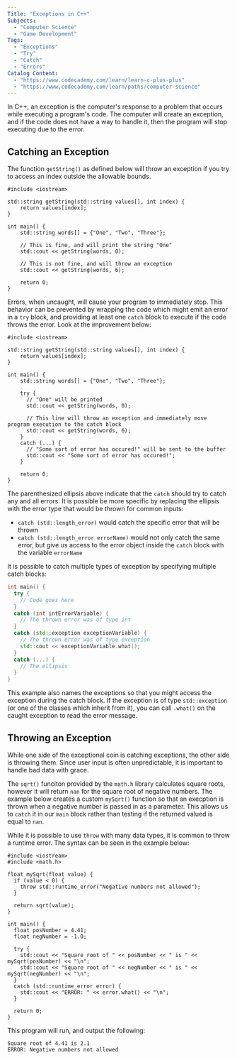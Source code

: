 ```yaml
---
Title: "Exceptions in C++"
Subjects:
  - "Computer Science"
  - "Game Development"
Tags:
  - "Exceptions"
  - "Try"
  - "Catch"
  - "Errors"
Catalog Content:
  - "https://www.codecademy.com/learn/learn-c-plus-plus"
  - "https://www.codecademy.com/learn/paths/computer-science"
---
```


In C++, an exception is the computer's response to a problem that occurs while executing a program's code. The computer will create an exception, and if the code does not have a way to handle it, then the program will stop executing due to the error.

## Catching an Exception

The function `getString()` as defined below will throw an exception if you try to access an index outside the allowable bounds.

```codebyte/cpp
#include <iostream>

std::string getString(std::string values[], int index) {
    return values[index];
}

int main() {
    std::string words[] = {"One", "Two", "Three"};
    
    // This is fine, and will print the string "One"
    std::cout << getString(words, 0);

    // This is not fine, and will throw an exception
    std::cout << getString(words, 6);

    return 0;
}
```

Errors, when uncaught, will cause your program to immediately stop. This behavior can be prevented by wrapping the code which might emit an error in a `try` block, and providing at least one `catch` block to execute if the code throws the error. Look at the improvement below:

```codebyte/cpp
#include <iostream>

std::string getString(std::string values[], int index) {
    return values[index];
}

int main() {
    std::string words[] = {"One", "Two", "Three"};
    
    try {
      // "One" will be printed
      std::cout << getString(words, 0);

      // This line will throw an exception and immediately move program execution to the catch block
      std::cout << getString(words, 6);
    } 
    catch (...) {
      // "Some sort of error has occured!" will be sent to the buffer
      std::cout << "Some sort of error has occured!";
    }

    return 0;
}
```

The parenthesized ellipsis above indicate that the `catch` should try to catch any and all errors. It is possible be more specific by replacing the ellipsis with the error type that would be thrown for common inputs:

* `catch (std::length_error)` would catch the specific error that will be thrown
* `catch (std::length_error errorName)` would not only catch the same error, but give us access to the error object inside the `catch` block with the variable `errorName`

It is possible to catch multiple types of exception by specifying multiple catch blocks:

```cpp
int main() {
  try {
    // Code goes here
  }
  catch (int intErrorVariable) {
    // The thrown error was of type int
  }
  catch (std::exception exceptionVariable) {
    // The thrown error was of type exception
    std::cout << exceptionVariable.what();
  }
  catch (...) {
    // The ellipsis
  }
}
```

This example also names the exceptions so that you might access the exception during the catch block. If the exception is of type `std::exception` (or one of the classes which inherit from it), you can call `.what()` on the caught exception to read the error message.

## Throwing an Exception

While one side of the exceptional coin is catching exceptions, the other side is throwing them. Since user input is often unpredictable, it is important to handle bad data with grace.

The `sqrt()` funciton provided by the `math.h` library calculates square roots, however it will return `nan` for the square root of negative numbers. The example below creates a custom `mySqrt()` function so that an execption is thrown when a negative number is passed in as a parameter. This allows us to `catch` it in our `main` block rather than testing if the returned valued is equal to `nan`. 

While it is possible to use `throw` with many data types, it is common to throw a runtime error. The syntax can be seen in the example below:

```codebyte/cpp
#include <iostream>
#include <math.h>

float mySqrt(float value) {
  if (value < 0) {
    throw std::runtime_error("Negative numbers not allowed");
  }

  return sqrt(value);
}

int main() {
  float posNumber = 4.41;
  float negNumber = -1.0;

  try {
    std::cout << "Square root of " << posNumber << " is " << mySqrt(posNumber) << "\n";
    std::cout << "Square root of " << negNumber << " is " << mySqrt(negNumber) << "\n";
  }
  catch (std::runtime_error error) {
    std::cout << "ERROR: " << error.what() << "\n";
  }

  return 0;
}
```

This program will run, and output the following:

```
Square root of 4.41 is 2.1
ERROR: Negative numbers not allowed
````
